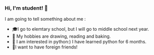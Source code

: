 ### Hi, I'm student! 👋
I am going to tell something about me : 
- 🎓I go to elemtary school, but I will go to middle school next year.
- 💖 My hobbies are drawing, reading and baking.
- 🤔 I am interested in python:) I have learned python for 6 months.
- 👯I want to have foreign friends!
